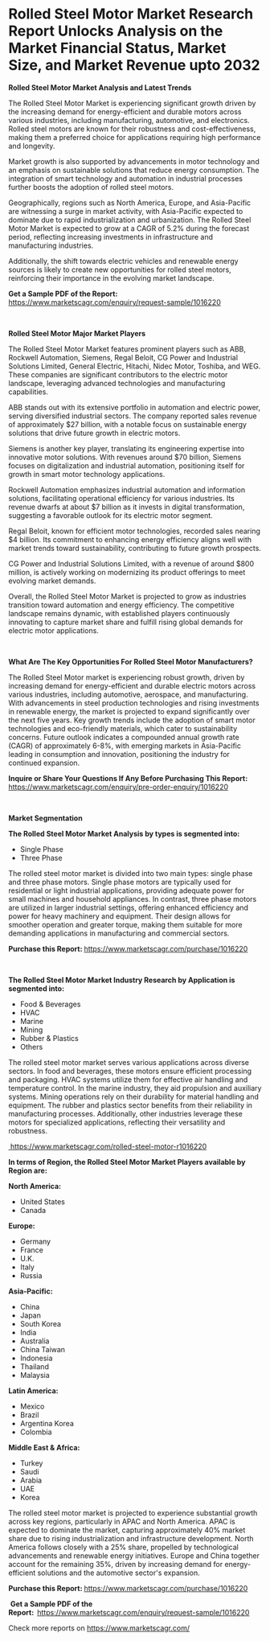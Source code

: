 <p><h1>Rolled Steel Motor Market Research Report Unlocks Analysis on the Market Financial Status, Market Size, and Market Revenue upto 2032</h1></p><p><strong>Rolled Steel Motor Market Analysis and Latest Trends</strong></p>
<p><p>The Rolled Steel Motor Market is experiencing significant growth driven by the increasing demand for energy-efficient and durable motors across various industries, including manufacturing, automotive, and electronics. Rolled steel motors are known for their robustness and cost-effectiveness, making them a preferred choice for applications requiring high performance and longevity. </p><p>Market growth is also supported by advancements in motor technology and an emphasis on sustainable solutions that reduce energy consumption. The integration of smart technology and automation in industrial processes further boosts the adoption of rolled steel motors. </p><p>Geographically, regions such as North America, Europe, and Asia-Pacific are witnessing a surge in market activity, with Asia-Pacific expected to dominate due to rapid industrialization and urbanization. The Rolled Steel Motor Market is expected to grow at a CAGR of 5.2% during the forecast period, reflecting increasing investments in infrastructure and manufacturing industries. </p><p>Additionally, the shift towards electric vehicles and renewable energy sources is likely to create new opportunities for rolled steel motors, reinforcing their importance in the evolving market landscape.</p></p>
<p><strong>Get a Sample PDF of the Report:&nbsp;</strong> <a href="https://www.marketscagr.com/enquiry/request-sample/1016220?utm_campaign=3555&utm_medium=2&utm_source=Github&utm_content=ia&utm_term=11042025&utm_id=rolled-steel-motor">https://www.marketscagr.com/enquiry/request-sample/1016220</a></p>
<p>&nbsp;</p>
<p><strong>Rolled Steel Motor Major Market Players</strong></p>
<p><p>The Rolled Steel Motor Market features prominent players such as ABB, Rockwell Automation, Siemens, Regal Beloit, CG Power and Industrial Solutions Limited, General Electric, Hitachi, Nidec Motor, Toshiba, and WEG. These companies are significant contributors to the electric motor landscape, leveraging advanced technologies and manufacturing capabilities.</p><p>ABB stands out with its extensive portfolio in automation and electric power, serving diversified industrial sectors. The company reported sales revenue of approximately $27 billion, with a notable focus on sustainable energy solutions that drive future growth in electric motors.</p><p>Siemens is another key player, translating its engineering expertise into innovative motor solutions. With revenues around $70 billion, Siemens focuses on digitalization and industrial automation, positioning itself for growth in smart motor technology applications.</p><p>Rockwell Automation emphasizes industrial automation and information solutions, facilitating operational efficiency for various industries. Its revenue dwarfs at about $7 billion as it invests in digital transformation, suggesting a favorable outlook for its electric motor segment.</p><p>Regal Beloit, known for efficient motor technologies, recorded sales nearing $4 billion. Its commitment to enhancing energy efficiency aligns well with market trends toward sustainability, contributing to future growth prospects.</p><p>CG Power and Industrial Solutions Limited, with a revenue of around $800 million, is actively working on modernizing its product offerings to meet evolving market demands.</p><p>Overall, the Rolled Steel Motor Market is projected to grow as industries transition toward automation and energy efficiency. The competitive landscape remains dynamic, with established players continuously innovating to capture market share and fulfill rising global demands for electric motor applications.</p></p>
<p>&nbsp;</p>
<p><strong>What Are The Key Opportunities For Rolled Steel Motor Manufacturers?</strong></p>
<p><p>The Rolled Steel Motor market is experiencing robust growth, driven by increasing demand for energy-efficient and durable electric motors across various industries, including automotive, aerospace, and manufacturing. With advancements in steel production technologies and rising investments in renewable energy, the market is projected to expand significantly over the next five years. Key growth trends include the adoption of smart motor technologies and eco-friendly materials, which cater to sustainability concerns. Future outlook indicates a compounded annual growth rate (CAGR) of approximately 6-8%, with emerging markets in Asia-Pacific leading in consumption and innovation, positioning the industry for continued expansion.</p></p>
<p><strong>Inquire or Share Your Questions If Any Before Purchasing This Report:</strong> <a href="https://www.marketscagr.com/enquiry/pre-order-enquiry/1016220?utm_campaign=3555&utm_medium=2&utm_source=Github&utm_content=ia&utm_term=11042025&utm_id=rolled-steel-motor">https://www.marketscagr.com/enquiry/pre-order-enquiry/1016220</a></p>
<p>&nbsp;</p>
<p><strong>Market Segmentation</strong></p>
<p><strong>The Rolled Steel Motor Market Analysis by types is segmented into:</strong></p>
<p><ul><li>Single Phase</li><li>Three Phase</li></ul></p>
<p><p>The rolled steel motor market is divided into two main types: single phase and three phase motors. Single phase motors are typically used for residential or light industrial applications, providing adequate power for small machines and household appliances. In contrast, three phase motors are utilized in larger industrial settings, offering enhanced efficiency and power for heavy machinery and equipment. Their design allows for smoother operation and greater torque, making them suitable for more demanding applications in manufacturing and commercial sectors.</p></p>
<p><strong>Purchase this Report:&nbsp;</strong><a href="https://www.marketscagr.com/purchase/1016220?utm_campaign=3555&utm_medium=2&utm_source=Github&utm_content=ia&utm_term=11042025&utm_id=rolled-steel-motor">https://www.marketscagr.com/purchase/1016220</a></p>
<p>&nbsp;</p>
<p><strong>The Rolled Steel Motor Market Industry Research by Application is segmented into:</strong></p>
<p><ul><li>Food & Beverages</li><li>HVAC</li><li>Marine</li><li>Mining</li><li>Rubber & Plastics</li><li>Others</li></ul></p>
<p><p>The rolled steel motor market serves various applications across diverse sectors. In food and beverages, these motors ensure efficient processing and packaging. HVAC systems utilize them for effective air handling and temperature control. In the marine industry, they aid propulsion and auxiliary systems. Mining operations rely on their durability for material handling and equipment. The rubber and plastics sector benefits from their reliability in manufacturing processes. Additionally, other industries leverage these motors for specialized applications, reflecting their versatility and robustness.</p></p>
<p><a href="https://www.marketscagr.com/rolled-steel-motor-r1016220?utm_campaign=3555&utm_medium=2&utm_source=Github&utm_content=ia&utm_term=11042025&utm_id=rolled-steel-motor">&nbsp;https://www.marketscagr.com/rolled-steel-motor-r1016220</a></p>
<p><strong>In terms of Region, the Rolled Steel Motor Market Players available by Region are:</strong></p>
<p>
    <p> <strong> North America: </strong>
        <ul>
            <li>United States</li>
            <li>Canada</li>
        </ul>
        </p> 
    <p> <strong> Europe: </strong>
        <ul>
            <li>Germany</li>
            <li>France</li>
            <li>U.K.</li>
            <li>Italy</li>
            <li>Russia</li>
        </ul>
        </p> 
    <p> <strong> Asia-Pacific: </strong>
        <ul>
            <li>China</li>
            <li>Japan</li>
            <li>South Korea</li>
            <li>India</li>
            <li>Australia</li>
            <li>China Taiwan</li>
            <li>Indonesia</li>
            <li>Thailand</li>
            <li>Malaysia</li>
        </ul>
        </p> 
    <p> <strong> Latin America: </strong>
        <ul>
            <li>Mexico</li>
            <li>Brazil</li>
            <li>Argentina Korea</li>
            <li>Colombia</li>
        </ul>
        </p> 
    <p> <strong> Middle East & Africa: </strong>
        <ul>
            <li>Turkey</li>
            <li>Saudi</li>
            <li>Arabia</li>
            <li>UAE</li>
            <li>Korea</li>
        </ul>
    </p>
    </p>
<p><p>The rolled steel motor market is projected to experience substantial growth across key regions, particularly in APAC and North America. APAC is expected to dominate the market, capturing approximately 40% market share due to rising industrialization and infrastructure development. North America follows closely with a 25% share, propelled by technological advancements and renewable energy initiatives. Europe and China together account for the remaining 35%, driven by increasing demand for energy-efficient solutions and the automotive sector's expansion.</p></p>
<p><strong>Purchase this Report: </strong><a href="https://www.marketscagr.com/purchase/1016220?utm_campaign=3555&utm_medium=2&utm_source=Github&utm_content=ia&utm_term=11042025&utm_id=rolled-steel-motor">https://www.marketscagr.com/purchase/1016220</a></p>
<p>&nbsp;<strong>Get a Sample PDF of the Report:&nbsp;&nbsp;</strong><a href="https://www.marketscagr.com/enquiry/request-sample/1016220?utm_campaign=3555&utm_medium=2&utm_source=Github&utm_content=ia&utm_term=11042025&utm_id=rolled-steel-motor">https://www.marketscagr.com/enquiry/request-sample/1016220</a></p>
<p><strong></strong></p>
<p>Check more reports on <a href="https://www.marketscagr.com/?utm_campaign=3555&utm_medium=2&utm_source=Github&utm_content=ia&utm_term=11042025&utm_id=rolled-steel-motor">https://www.marketscagr.com/</a></p>